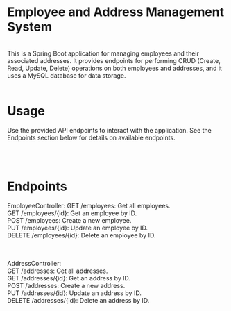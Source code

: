 # Employee and Address Management System
<br>
This is a Spring Boot application for managing employees and their associated addresses. It provides endpoints for performing CRUD (Create, Read, Update, Delete) operations on both employees and addresses, and it uses a MySQL database for data storage.

<br>
<br>

# Usage
Use the provided API endpoints to interact with the application. See the Endpoints section below for details on available endpoints.

<br>
<br>

# Endpoints
EmployeeController:
GET /employees: Get all employees.<br>
GET /employees/{id}: Get an employee by ID.<br>
POST /employees: Create a new employee.<br>
PUT /employees/{id}: Update an employee by ID.<br>
DELETE /employees/{id}: Delete an employee by ID.<br>

<br>
<br>
AddressController:
<br>
GET /addresses: Get all addresses.<br>
GET /addresses/{id}: Get an address by ID. <br>
POST /addresses: Create a new address.<br>
PUT /addresses/{id}: Update an address by ID.<br>
DELETE /addresses/{id}: Delete an address by ID.<br>


